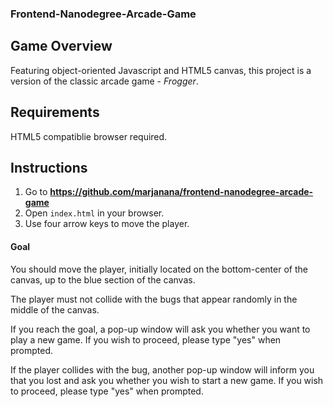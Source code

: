 <h3>Frontend-Nanodegree-Arcade-Game</h3>

<h2>Game Overview</h2>

Featuring object-oriented Javascript and HTML5 canvas, this project is a version of the classic arcade game - _Frogger_.


<h2>Requirements</h2>

HTML5 compatiblie browser required.


<h2>Instructions</h2>

1. Go to <strong>https://github.com/marjanana/frontend-nanodegree-arcade-game</strong>
2. Open `index.html` in your browser.
3. Use four arrow keys to move the player.

<h4>Goal</h4>

You should move the player, initially located on the bottom-center of the canvas, up to the blue section of the canvas.

The player must not collide with the bugs that appear randomly in the middle of the canvas.

If you reach the goal, a pop-up window will ask you whether you want to play a new game. If you wish to proceed, please
type "yes" when prompted.

If the player collides with the bug, another pop-up window will inform you that you lost and ask you whether you wish to start a new game.
If you wish to proceed, please type "yes" when prompted.